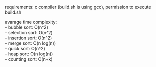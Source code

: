 <p>requirements: c compiler (build.sh is using gcc), permission to execute build.sh</p>
avarage time complexity:<br>
- bubble sort: O(n^2)<br>
- selection sort: O(n^2)<br>
- insertion sort: O(n^2)<br>
- merge sort: O(n log(n))<br>
- quick sort: O(n^2)<br>
- heap sort: O(n log(n))<br>
- counting sort: O(n+k)<br>
